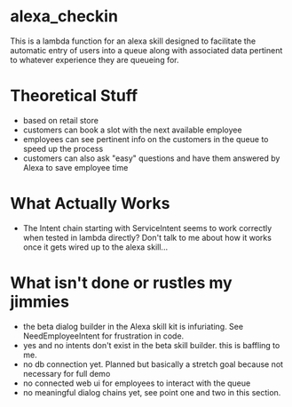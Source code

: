 # alexa_checkin

This is a lambda function for an alexa skill designed to facilitate the automatic entry of users into a queue along with associated data pertinent to whatever experience they are queueing for. 

# Theoretical Stuff
  - based on retail store
  - customers can book a slot with the next available employee
  - employees can see pertinent info on the customers in the queue to speed up the process
  - customers can also ask "easy" questions and have them answered by Alexa to save employee time

# What Actually Works

  - The Intent chain starting with ServiceIntent seems to work correctly when tested in lambda directly? Don't talk to me about how it works once it gets wired up to the alexa skill...

# What isn't done or rustles my jimmies
  - the beta dialog builder in the Alexa skill kit is infuriating. See NeedEmployeeIntent for frustration in code.
  - yes and no intents don't exist in the beta skill builder. this is baffling to me.
  - no db connection yet. Planned but basically a stretch goal because not necessary for full demo
  - no connected web ui for employees to interact with the queue
  - no meaningful dialog chains yet, see point one and two in this section.
